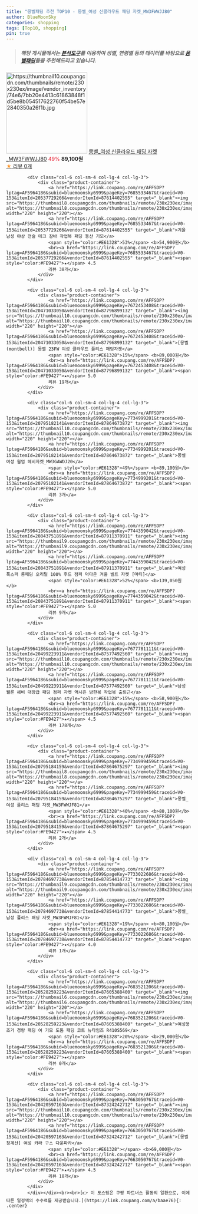 ```yaml
---
title: "몽벨패딩 추천 TOP10 - 몽벨_여성 신클라우드 패딩 자켓_MW3FWWJJ80"
author: BlueMoonSky
categories: shopping
tags: [Top10, shopping]
pin: true
---
```


> ##### 해당 게시물에서는 [**분석도구**](https://itemscout.io/)를 이용하여 **성별**, **연령별** 등의 데이터를 바탕으로 [**몽벨패딩**](https://link.coupang.com/a/baae76)들을 추천해드리고 있습니다.
<div class="container"><div class="row">
            <div class="col-6 col-sm-4 col-lg-4 col-lg-3">
                <div class="product-container">
                    <a href="https://link.coupang.com/re/AFFSDP?lptag=AF5964186&subid=bluemoonsky6999&pageKey=7734998740&traceid=V0-153&itemId=20795179135&vendorItemId=87864670923" target="_blank"><img src="https://thumbnail10.coupangcdn.com/thumbnails/remote/230x230ex/image/vendor_inventory/74e6/7bb20e4413c61863848f1d5be8b054517622760f54be57e2840350a26f1b.jpg" alt="https://thumbnail10.coupangcdn.com/thumbnails/remote/230x230ex/image/vendor_inventory/74e6/7bb20e4413c61863848f1d5be8b054517622760f54be57e2840350a26f1b.jpg" width="220" height="220"></a>
                    <a href="https://link.coupang.com/re/AFFSDP?lptag=AF5964186&subid=bluemoonsky6999&pageKey=7734998740&traceid=V0-153&itemId=20795179135&vendorItemId=87864670923" target="_blank">몽벨_여성 신클라우드 패딩 자켓_MW3FWWJJ80</a>
                    <span style="color:#E61328">49%</span> <b>89,100원</b>
                    <br><a href="https://link.coupang.com/re/AFFSDP?lptag=AF5964186&subid=bluemoonsky6999&pageKey=7734998740&traceid=V0-153&itemId=20795179135&vendorItemId=87864670923" target="_blank"><span style="color:#FE9427">★</span> 
                    리뷰 0개</a>
                </div>
            </div>
            
            <div class="col-6 col-sm-4 col-lg-4 col-lg-3">
                <div class="product-container">
                    <a href="https://link.coupang.com/re/AFFSDP?lptag=AF5964186&subid=bluemoonsky6999&pageKey=7685533467&traceid=V0-153&itemId=20537729266&vendorItemId=87614402555" target="_blank"><img src="https://thumbnail8.coupangcdn.com/thumbnails/remote/230x230ex/image/vendor_inventory/3a89/666a72688134895612d27e0bcfb2f41890e0fe80a9f2ea891cf7d1310e3a.jpg" alt="https://thumbnail8.coupangcdn.com/thumbnails/remote/230x230ex/image/vendor_inventory/3a89/666a72688134895612d27e0bcfb2f41890e0fe80a9f2ea891cf7d1310e3a.jpg" width="220" height="220"></a>
                    <a href="https://link.coupang.com/re/AFFSDP?lptag=AF5964186&subid=bluemoonsky6999&pageKey=7685533467&traceid=V0-153&itemId=20537729266&vendorItemId=87614402555" target="_blank">겨울 남성 야상 전술 테크 잠바 작업복 패딩 등산 기모</a>
                    <span style="color:#E61328">53%</span> <b>54,900원</b>
                    <br><a href="https://link.coupang.com/re/AFFSDP?lptag=AF5964186&subid=bluemoonsky6999&pageKey=7685533467&traceid=V0-153&itemId=20537729266&vendorItemId=87614402555" target="_blank"><span style="color:#FE9427">★</span> 4.5
                    리뷰 38개</a>
                </div>
            </div>
            
            <div class="col-6 col-sm-4 col-lg-4 col-lg-3">
                <div class="product-container">
                    <a href="https://link.coupang.com/re/AFFSDP?lptag=AF5964186&subid=bluemoonsky6999&pageKey=7672453408&traceid=V0-153&itemId=20471033050&vendorItemId=87796899132" target="_blank"><img src="https://thumbnail10.coupangcdn.com/thumbnails/remote/230x230ex/image/vendor_inventory/51f6/aeafb9e657b911b83d7e9ebfde38f57698d45e392bf9579135fbaa7d271b.jpg" alt="https://thumbnail10.coupangcdn.com/thumbnails/remote/230x230ex/image/vendor_inventory/51f6/aeafb9e657b911b83d7e9ebfde38f57698d45e392bf9579135fbaa7d271b.jpg" width="220" height="220"></a>
                    <a href="https://link.coupang.com/re/AFFSDP?lptag=AF5964186&subid=bluemoonsky6999&pageKey=7672453408&traceid=V0-153&itemId=20471033050&vendorItemId=87796899132" target="_blank">[몽벨(montbell)] 몽벨 23FW 여성 클라우드 플리스 패딩자켓</a>
                    <span style="color:#E61328">15%</span> <b>89,000원</b>
                    <br><a href="https://link.coupang.com/re/AFFSDP?lptag=AF5964186&subid=bluemoonsky6999&pageKey=7672453408&traceid=V0-153&itemId=20471033050&vendorItemId=87796899132" target="_blank"><span style="color:#FE9427">★</span> 5.0
                    리뷰 19개</a>
                </div>
            </div>
            
            <div class="col-6 col-sm-4 col-lg-4 col-lg-3">
                <div class="product-container">
                    <a href="https://link.coupang.com/re/AFFSDP?lptag=AF5964186&subid=bluemoonsky6999&pageKey=7734999201&traceid=V0-153&itemId=20795182141&vendorItemId=87864673872" target="_blank"><img src="https://thumbnail10.coupangcdn.com/thumbnails/remote/230x230ex/image/vendor_inventory/e109/c94dd46c6d4a9d188dbfaebeaf689fead699cf1b9e5bda3765d05cfbceee.png" alt="https://thumbnail10.coupangcdn.com/thumbnails/remote/230x230ex/image/vendor_inventory/e109/c94dd46c6d4a9d188dbfaebeaf689fead699cf1b9e5bda3765d05cfbceee.png" width="220" height="220"></a>
                    <a href="https://link.coupang.com/re/AFFSDP?lptag=AF5964186&subid=bluemoonsky6999&pageKey=7734999201&traceid=V0-153&itemId=20795182141&vendorItemId=87864673872" target="_blank">몽벨 여성 웜업 헤비자켓_MW3GAWDJ20</a>
                    <span style="color:#E61328">49%</span> <b>89,100원</b>
                    <br><a href="https://link.coupang.com/re/AFFSDP?lptag=AF5964186&subid=bluemoonsky6999&pageKey=7734999201&traceid=V0-153&itemId=20795182141&vendorItemId=87864673872" target="_blank"><span style="color:#FE9427">★</span> 5.0
                    리뷰 3개</a>
                </div>
            </div>
            
            <div class="col-6 col-sm-4 col-lg-4 col-lg-3">
                <div class="product-container">
                    <a href="https://link.coupang.com/re/AFFSDP?lptag=AF5964186&subid=bluemoonsky6999&pageKey=7744359042&traceid=V0-153&itemId=20843751891&vendorItemId=87911370911" target="_blank"><img src="https://thumbnail9.coupangcdn.com/thumbnails/remote/230x230ex/image/vendor_inventory/bd16/8d85538fad54d683206889bd48c69758c813b122e7fb30890c4ef8c0f83a.jpg" alt="https://thumbnail9.coupangcdn.com/thumbnails/remote/230x230ex/image/vendor_inventory/bd16/8d85538fad54d683206889bd48c69758c813b122e7fb30890c4ef8c0f83a.jpg" width="220" height="220"></a>
                    <a href="https://link.coupang.com/re/AFFSDP?lptag=AF5964186&subid=bluemoonsky6999&pageKey=7744359042&traceid=V0-153&itemId=20843751891&vendorItemId=87911370911" target="_blank">여성 폭스퍼 롱패딩 오리털 100% 후드 점퍼 덕다운 겨울 벨트 자켓 [마티]</a>
                    <span style="color:#E61328">52%</span> <b>139,050원</b>
                    <br><a href="https://link.coupang.com/re/AFFSDP?lptag=AF5964186&subid=bluemoonsky6999&pageKey=7744359042&traceid=V0-153&itemId=20843751891&vendorItemId=87911370911" target="_blank"><span style="color:#FE9427">★</span> 5.0
                    리뷰 9개</a>
                </div>
            </div>
            
            <div class="col-6 col-sm-4 col-lg-4 col-lg-3">
                <div class="product-container">
                    <a href="https://link.coupang.com/re/AFFSDP?lptag=AF5964186&subid=bluemoonsky6999&pageKey=7677781111&traceid=V0-153&itemId=20499223911&vendorItemId=87577492560" target="_blank"><img src="https://thumbnail10.coupangcdn.com/thumbnails/remote/230x230ex/image/vendor_inventory/ab8c/4ae9d725b459bf14f17d110c109e4231cfaff0bbcf521a76d26d514b7242.jpg" alt="https://thumbnail10.coupangcdn.com/thumbnails/remote/230x230ex/image/vendor_inventory/ab8c/4ae9d725b459bf14f17d110c109e4231cfaff0bbcf521a76d26d514b7242.jpg" width="220" height="220"></a>
                    <a href="https://link.coupang.com/re/AFFSDP?lptag=AF5964186&subid=bluemoonsky6999&pageKey=7677781111&traceid=V0-153&itemId=20499223911&vendorItemId=87577492560" target="_blank">남성 웰론 헤비 대장급 패딩 점퍼 자켓 역시즌 방한복 작업복 출퇴근</a>
                    <span style="color:#E61328">15%</span> <b>58,900원</b>
                    <br><a href="https://link.coupang.com/re/AFFSDP?lptag=AF5964186&subid=bluemoonsky6999&pageKey=7677781111&traceid=V0-153&itemId=20499223911&vendorItemId=87577492560" target="_blank"><span style="color:#FE9427">★</span> 4.5
                    리뷰 178개</a>
                </div>
            </div>
            
            <div class="col-6 col-sm-4 col-lg-4 col-lg-3">
                <div class="product-container">
                    <a href="https://link.coupang.com/re/AFFSDP?lptag=AF5964186&subid=bluemoonsky6999&pageKey=7734999459&traceid=V0-153&itemId=20795184159&vendorItemId=87864675297" target="_blank"><img src="https://thumbnail8.coupangcdn.com/thumbnails/remote/230x230ex/image/vendor_inventory/575e/4bc137634361fe1b84d7a69924b07a7b42419b5dce8482238ea421421335.jpg" alt="https://thumbnail8.coupangcdn.com/thumbnails/remote/230x230ex/image/vendor_inventory/575e/4bc137634361fe1b84d7a69924b07a7b42419b5dce8482238ea421421335.jpg" width="220" height="220"></a>
                    <a href="https://link.coupang.com/re/AFFSDP?lptag=AF5964186&subid=bluemoonsky6999&pageKey=7734999459&traceid=V0-153&itemId=20795184159&vendorItemId=87864675297" target="_blank">몽벨_여성 플리스 패딩 자켓_MW3FWWJF81</a>
                    <span style="color:#E61328">40%</span> <b>80,100원</b>
                    <br><a href="https://link.coupang.com/re/AFFSDP?lptag=AF5964186&subid=bluemoonsky6999&pageKey=7734999459&traceid=V0-153&itemId=20795184159&vendorItemId=87864675297" target="_blank"><span style="color:#FE9427">★</span> 4.5
                    리뷰 2개</a>
                </div>
            </div>
            
            <div class="col-6 col-sm-4 col-lg-4 col-lg-3">
                <div class="product-container">
                    <a href="https://link.coupang.com/re/AFFSDP?lptag=AF5964186&subid=bluemoonsky6999&pageKey=7733022686&traceid=V0-153&itemId=20784697738&vendorItemId=87854414773" target="_blank"><img src="https://thumbnail9.coupangcdn.com/thumbnails/remote/230x230ex/image/vendor_inventory/331a/e8418cd94712b7f06b9df271c28907f26f5fc04bef3a75b12debe8e784fa.jpg" alt="https://thumbnail9.coupangcdn.com/thumbnails/remote/230x230ex/image/vendor_inventory/331a/e8418cd94712b7f06b9df271c28907f26f5fc04bef3a75b12debe8e784fa.jpg" width="220" height="220"></a>
                    <a href="https://link.coupang.com/re/AFFSDP?lptag=AF5964186&subid=bluemoonsky6999&pageKey=7733022686&traceid=V0-153&itemId=20784697738&vendorItemId=87854414773" target="_blank">몽벨_남성 플리스 패딩 자켓_MW3FWMJF81</a>
                    <span style="color:#E61328">19%</span> <b>80,100원</b>
                    <br><a href="https://link.coupang.com/re/AFFSDP?lptag=AF5964186&subid=bluemoonsky6999&pageKey=7733022686&traceid=V0-153&itemId=20784697738&vendorItemId=87854414773" target="_blank"><span style="color:#FE9427">★</span> 4.0
                    리뷰 1개</a>
                </div>
            </div>
            
            <div class="col-6 col-sm-4 col-lg-4 col-lg-3">
                <div class="product-container">
                    <a href="https://link.coupang.com/re/AFFSDP?lptag=AF5964186&subid=bluemoonsky6999&pageKey=7683521206&traceid=V0-153&itemId=20528259223&vendorItemId=87605388400" target="_blank"><img src="https://thumbnail6.coupangcdn.com/thumbnails/remote/230x230ex/image/vendor_inventory/65eb/bd5d8336ac7969137b79ec7349d08e52a00c039dd23427a781520ef12283.jpg" alt="https://thumbnail6.coupangcdn.com/thumbnails/remote/230x230ex/image/vendor_inventory/65eb/bd5d8336ac7969137b79ec7349d08e52a00c039dd23427a781520ef12283.jpg" width="220" height="220"></a>
                    <a href="https://link.coupang.com/re/AFFSDP?lptag=AF5964186&subid=bluemoonsky6999&pageKey=7683521206&traceid=V0-153&itemId=20528259223&vendorItemId=87605388400" target="_blank">여성용 조거 경량 패딩 여 기모 도톰 패딩 코트 뉴타임즈 R410S569</a>
                    <span style="color:#E61328">20%</span> <b>29,000원</b>
                    <br><a href="https://link.coupang.com/re/AFFSDP?lptag=AF5964186&subid=bluemoonsky6999&pageKey=7683521206&traceid=V0-153&itemId=20528259223&vendorItemId=87605388400" target="_blank"><span style="color:#FE9427">★</span> 
                    리뷰 0개</a>
                </div>
            </div>
            
            <div class="col-6 col-sm-4 col-lg-4 col-lg-3">
                <div class="product-container">
                    <a href="https://link.coupang.com/re/AFFSDP?lptag=AF5964186&subid=bluemoonsky6999&pageKey=7663050767&traceid=V0-153&itemId=20420597163&vendorItemId=87324242712" target="_blank"><img src="https://thumbnail10.coupangcdn.com/thumbnails/remote/230x230ex/image/vendor_inventory/be56/d955b508a8444eb792c63848ea85399457a5ebded0b0ea2ae2e4d9e65648.jpg" alt="https://thumbnail10.coupangcdn.com/thumbnails/remote/230x230ex/image/vendor_inventory/be56/d955b508a8444eb792c63848ea85399457a5ebded0b0ea2ae2e4d9e65648.jpg" width="220" height="220"></a>
                    <a href="https://link.coupang.com/re/AFFSDP?lptag=AF5964186&subid=bluemoonsky6999&pageKey=7663050767&traceid=V0-153&itemId=20420597163&vendorItemId=87324242712" target="_blank">[몽벨청계산] 여성 카라 구스 다운파카</a>
                    <span style="color:#E61328"></span> <b>69,000원</b>
                    <br><a href="https://link.coupang.com/re/AFFSDP?lptag=AF5964186&subid=bluemoonsky6999&pageKey=7663050767&traceid=V0-153&itemId=20420597163&vendorItemId=87324242712" target="_blank"><span style="color:#FE9427">★</span> 4.5
                    리뷰 18개</a>
                </div>
            </div>
            </div></div><br><br>[👉 이 포스팅은 쿠팡 파트너스 활동의 일환으로, 이에 따른 일정액의 수수료를 제공받습니다.](https://link.coupang.com/a/baae76){: .center}